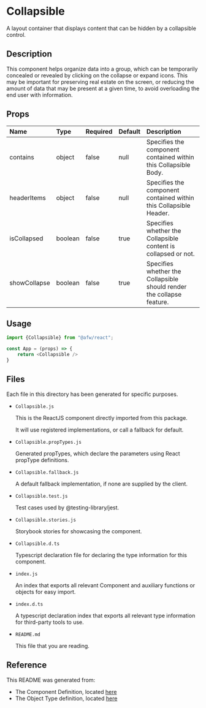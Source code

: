 # Collapsible

A layout container that displays content that can be hidden by a collapsible control.

## Description
This component helps organize data into a group, which can be temporarily concealed or revealed by clicking on the collapse or expand icons.  This may be important for preserving real estate on the screen, or reducing the amount of data that may be present at a given time, to avoid overloading the end user with information.

## Props
| Name | Type | Required | Default | Description |
|:----------|:----------|:----|:------------|:------------|
|contains|object|false|null|Specifies the component contained within this Collapsible Body.|
|headerItems|object|false|null|Specifies the component contained within this Collapsible Header.|
|isCollapsed|boolean|false|true|Specifies whether the Collapsible content is collapsed or not.|
|showCollapse|boolean|false|true|Specifies whether the Collapsible should render the collapse feature.|

## Usage
```js
import {Collapsible} from "@afw/react";

const App = (props) => {
    return <Collapsible />
}
```

## Files
Each file in this directory has been generated for specific purposes.
 * `Collapsible.js`

   This is the ReactJS component directly imported from this package.

   It will use registered implementations, or call a fallback for default.
 * `Collapsible.propTypes.js`

   Generated propTypes, which declare the parameters using React propType definitions.

 * `Collapsible.fallback.js`

   A default fallback implementation, if none are supplied by the client.

 * `Collapsible.test.js`

   Test cases used by @testing-library/jest.

 * `Collapsible.stories.js`

   Storybook stories for showcasing the component.

 * `Collapsible.d.ts`

   Typescript declaration file for declaring the type information for this component.

 * `index.js`

   An index that exports all relevant Component and auxiliary functions or objects for easy import.

 * `index.d.ts`

   A typescript declaration index that exports all relevant type information for third-party tools to use.

 * `README.md`

   This file that you are reading.

## Reference
This README was generated from:
  * The Component Definition, located [here](/src/afw_components/generate/objects/_AdaptiveLayoutComponentType_/Collapsible.json)
  * The Object Type definition, located [here](/src/afw_components/generate/objects/_AdaptiveObjectType_/_AdaptiveLayoutComponentType_Collapsible.json)

